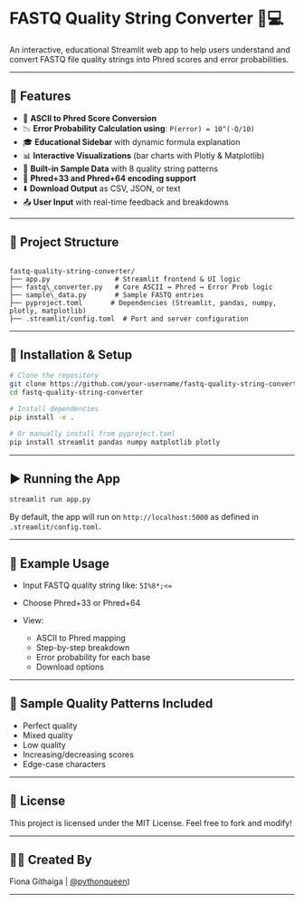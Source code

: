 # FASTQ Quality String Converter 🔬💻

An interactive, educational Streamlit web app to help users understand and convert FASTQ file quality strings into Phred scores and error probabilities.

---

## 🚀 Features

- 🔢 **ASCII to Phred Score Conversion**
- 📉 **Error Probability Calculation using**: `P(error) = 10^(-Q/10)`
- 🎓 **Educational Sidebar** with dynamic formula explanation
- 📊 **Interactive Visualizations** (bar charts with Plotly & Matplotlib)
- 🧪 **Built-in Sample Data** with 8 quality string patterns
- 🔁 **Phred+33 and Phred+64 encoding support**
- ⬇️ **Download Output** as CSV, JSON, or text
- 📤 **User Input** with real-time feedback and breakdowns

---

## 📂 Project Structure

```

fastq-quality-string-converter/
├── app.py                # Streamlit frontend & UI logic
├── fastq\_converter.py   # Core ASCII ↔ Phred ↔ Error Prob logic
├── sample\_data.py       # Sample FASTQ entries
├── pyproject.toml       # Dependencies (Streamlit, pandas, numpy, plotly, matplotlib)
├── .streamlit/config.toml  # Port and server configuration

````

---

## 🔧 Installation & Setup

```bash
# Clone the repository
git clone https://github.com/your-username/fastq-quality-string-converter.git
cd fastq-quality-string-converter

# Install dependencies
pip install -e .

# Or manually install from pyproject.toml
pip install streamlit pandas numpy matplotlib plotly
````

---

## ▶️ Running the App

```bash
streamlit run app.py
```

By default, the app will run on `http://localhost:5000` as defined in `.streamlit/config.toml`.

---

## 🧬 Example Usage

* Input FASTQ quality string like: `5I%8*;<=`
* Choose Phred+33 or Phred+64
* View:

  * ASCII to Phred mapping
  * Step-by-step breakdown
  * Error probability for each base
  * Download options

---

## 📘 Sample Quality Patterns Included

* Perfect quality
* Mixed quality
* Low quality
* Increasing/decreasing scores
* Edge-case characters

---

## 📄 License

This project is licensed under the MIT License. Feel free to fork and modify!

---

## 👩‍🔬 Created By

Fiona Githaiga | [@pythonqueen](https://qualitydecoder-rvg83pedhrwzqxkmqdvmjs.streamlit.app/))

---
